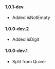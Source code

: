 #### 1.0.1-dev
   * Added isNotEmpty

#### 1.0.0-dev.2
   * Added isDigit

#### 1.0.0-dev.1
   * Split from Quiver
